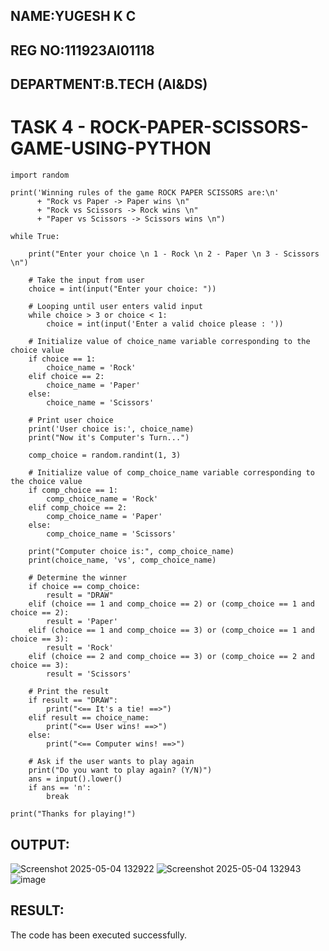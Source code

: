 ## NAME:YUGESH K C
## REG NO:111923AI01118
## DEPARTMENT:B.TECH (AI&DS)

# TASK 4 - ROCK-PAPER-SCISSORS-GAME-USING-PYTHON
```
import random

print('Winning rules of the game ROCK PAPER SCISSORS are:\n'
      + "Rock vs Paper -> Paper wins \n"
      + "Rock vs Scissors -> Rock wins \n"
      + "Paper vs Scissors -> Scissors wins \n")

while True:

    print("Enter your choice \n 1 - Rock \n 2 - Paper \n 3 - Scissors \n")

    # Take the input from user
    choice = int(input("Enter your choice: "))

    # Looping until user enters valid input
    while choice > 3 or choice < 1:
        choice = int(input('Enter a valid choice please : '))

    # Initialize value of choice_name variable corresponding to the choice value
    if choice == 1:
        choice_name = 'Rock'
    elif choice == 2:
        choice_name = 'Paper'
    else:
        choice_name = 'Scissors'

    # Print user choice
    print('User choice is:', choice_name)
    print("Now it's Computer's Turn...")

    comp_choice = random.randint(1, 3)

    # Initialize value of comp_choice_name variable corresponding to the choice value
    if comp_choice == 1:
        comp_choice_name = 'Rock'
    elif comp_choice == 2:
        comp_choice_name = 'Paper'
    else:
        comp_choice_name = 'Scissors'

    print("Computer choice is:", comp_choice_name)
    print(choice_name, 'vs', comp_choice_name)

    # Determine the winner
    if choice == comp_choice:
        result = "DRAW"
    elif (choice == 1 and comp_choice == 2) or (comp_choice == 1 and choice == 2):
        result = 'Paper'
    elif (choice == 1 and comp_choice == 3) or (comp_choice == 1 and choice == 3):
        result = 'Rock'
    elif (choice == 2 and comp_choice == 3) or (comp_choice == 2 and choice == 3):
        result = 'Scissors'

    # Print the result
    if result == "DRAW":
        print("<== It's a tie! ==>")
    elif result == choice_name:
        print("<== User wins! ==>")
    else:
        print("<== Computer wins! ==>")

    # Ask if the user wants to play again
    print("Do you want to play again? (Y/N)")
    ans = input().lower()
    if ans == 'n':
        break

print("Thanks for playing!")

```
## OUTPUT:
![Screenshot 2025-05-04 132922](https://github.com/user-attachments/assets/322e2a9e-be14-4756-bec5-e2bfbf77a37b)
![Screenshot 2025-05-04 132943](https://github.com/user-attachments/assets/2c17c85a-c435-4a01-b08d-ab12e81ecc04)
![image](https://github.com/user-attachments/assets/3beac5ac-5d19-446b-a71f-37019eee520a)




## RESULT:
The code has been executed successfully.
